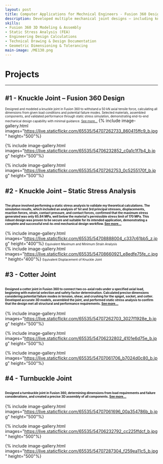 ```yaml
---
layout: post
title: Computer Applications for Mechnical Engineers - Fusion 360 Design & Simulation Projects
description: Developed multiple mechanical joint designs — including knuckle, cotter, and turnbuckle joints — using Fusion 360 for 3D modeling, assembly, and static stress analysis. Projects required independent engineering calculations, material selection, and performance validation, strengthening my skills in turning design requirements into manufacturable CAD models and professional technical documentation.
skills: 
- Fusion 360 3D Modeling & Assembly
- Static Stress Analysis (FEA)
- Engineering Design Calculations
- Technical Drawing & Design Documentation
- Geometric Dimensioning & Tolerancing
main-image: /ME130.png
---
```

# Projects
---
## #1 - Knuckle Joint – Fusion 360 Design
<span style="font-size: 10px">Designed and modeled a knuckle joint in Fusion 360 to withstand a 50 kN axial tensile force, calculating all dimensions from given load conditions and potential failure modes. Selected materials, assembled components, and validated performance through static stress simulation, demonstrating end-to-end mechanical design capability with minimal guidance. [See more...](https://drive.google.com/file/d/1vu8ckg3GdZofH_R-nQB4spf6LS_5lrgl/view?usp=drive_link)</span>
{% include image-gallery.html 
images="https://live.staticflickr.com/65535/54707262733_860415ffc9_b.jpg" height="500"%}
 
{% include image-gallery.html 
images="https://live.staticflickr.com/65535/54706232852_c0a1c1f7b4_b.jpg" height="500"%}
 
{% include image-gallery.html 
images="https://live.staticflickr.com/65535/54707262753_0c5255170f_b.jpg" height="500"%} 

## #2 - Knuckle Joint – Static Stress Analysis
<span style="font-size: 10px">The phase involved performing a static stress analysis to validate my theoretical calculations. The simulation results, which included an analysis of 1st and 3rd principal stresses, displacements, reaction forces, strain, contact pressure, and contact forces, confirmed that the maximum stress generated was only 65.84 MPa, well below the material's permissible stress limit of 170 MPa. This robust design was proven to be secure and suitable for its intended application, demonstrating a complete and successful end-to-end mechanical design workflow. [See more...](https://drive.google.com/file/d/1mkbLmihwcIqNAtFICupIGswilzbRc74K/view?usp=drive_link)</span>  
---
{% include image-gallery.html 
images="https://live.staticflickr.com/65535/54708888004_c337c61bb5_z.jpg" height="400"%}
<span style="font-size: 10px">Equivalent Maximum and Minimum Strain Analysis</span>  
{% include image-gallery.html 
images="https://live.staticflickr.com/65535/54708660921_e8edfe75fe_c.jpg" height="400"%}
<span style="font-size: 10px">Equivalent Displacement of Knuckle Joint</span>  
 
## #3 - Cotter Joint
<span style="font-size: 10px">Designed a cotter joint in Fusion 360 to connect two co-axial rods under a specified axial load, beginning with material selection and safety factor determination. Calculated precise dimensions considering potential failure modes in tension, shear, and crushing for the spigot, socket, and cotter. Developed accurate 3D models, assembled the joint, and performed static stress analysis to confirm that the design met all structural and performance requirements. [See more...](https://drive.google.com/file/d/18SwnWHMv8mUiOJn_5vl2xSnoHUMH_nj_/view?usp=drive_link)</span>
---
{% include image-gallery.html 
images="https://live.staticflickr.com/65535/54707262703_3027f1928e_b.jpg" height="500"%}
  
{% include image-gallery.html 
images="https://live.staticflickr.com/65535/54706232802_4101e6d75e_b.jpg" height="500"%}
  
{% include image-gallery.html 
images="https://live.staticflickr.com/65535/54707061706_b7024d0c80_b.jpg" height="500"%}


## #4 - Turnbuckle Joint
<span style="font-size: 10px">Designed a turnbuckle joint in Fusion 360, determining dimensions from load requirements and failure considerations, and created a precise 3D assembly of all components. [See more...](https://drive.google.com/file/d/1FzSQAzPtcVOvXRUYpW4FB_oOYwm7yII5/view?usp=drive_link)</span> 
---
{% include image-gallery.html 
images="https://live.staticflickr.com/65535/54707061696_00a354786b_b.jpg" height="500"%}
 
{% include image-gallery.html 
images="https://live.staticflickr.com/65535/54706232792_cc225ffdcf_b.jpg" height="500"%}

{% include image-gallery.html 
images="https://live.staticflickr.com/65535/54707287304_f259ea11c5_b.jpg" height="500"%}

